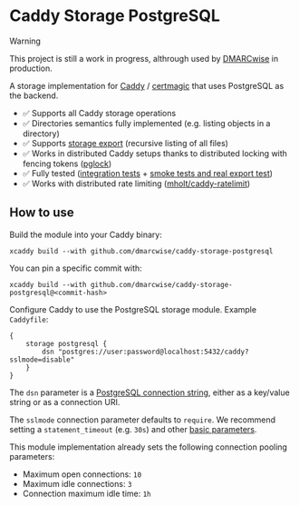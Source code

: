 # Caddy Storage PostgreSQL

> [!WARNING]
> This project is still a work in progress, althrough used by [DMARCwise](https://dmarcwise.io) in production.

A storage implementation for [Caddy](https://caddyserver.com/) / [certmagic](https://github.com/caddyserver/certmagic) that uses PostgreSQL as the backend.

- ✅ Supports all Caddy storage operations
- ✅ Directories semantics fully implemented (e.g. listing objects in a directory)
- ✅ Supports [storage export](https://caddyserver.com/docs/command-line#caddy-storage) (recursive listing of all
  files)
- ✅ Works in distributed Caddy setups thanks to distributed locking with fencing tokens ([pglock](https://github.com/cirello-io/pglock))
- ✅ Fully tested ([integration tests](https://github.com/dmarcwise/caddy-storage-postgresql/blob/main/storage_test.go) + [smoke tests and real export test](https://github.com/dmarcwise/caddy-storage-postgresql/blob/main/.github/workflows/test.yml))
- ✅ Works with distributed rate limiting ([mholt/caddy-ratelimit](https://github.com/mholt/caddy-ratelimit))

## How to use

Build the module into your Caddy binary:

```shell
xcaddy build --with github.com/dmarcwise/caddy-storage-postgresql
```

You can pin a specific commit with:

```shell
xcaddy build --with github.com/dmarcwise/caddy-storage-postgresql@<commit-hash>
```

Configure Caddy to use the PostgreSQL storage module. Example `Caddyfile`:

```caddy
{
    storage postgresql {
        dsn "postgres://user:password@localhost:5432/caddy?sslmode=disable"
    }
}
```

The `dsn` parameter is a [PostgreSQL connection string](https://www.postgresql.org/docs/current/libpq-connect.html#LIBPQ-CONNSTRING), either as a key/value string or as a connection URI.

The `sslmode` connection parameter defaults to `require`. We recommend setting a `statement_timeout` (e.g. `30s`) and other [basic parameters](https://brandur.org/fragments/postgres-parameters).

This module implementation already sets the following connection pooling parameters:

- Maximum open connections: `10`
- Maximum idle connections: `3`
- Connection maximum idle time: `1h`
